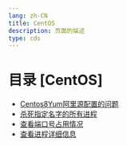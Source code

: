 ```yaml
---
lang: zh-CN  
title: CentOS  
description: 页面的描述  
type: cds  
---
```



# 目录 [CentOS]

[dir.start]: <>

- [Centos8Yum阿里源配置的问题](Centos8Yum阿里源配置的问题.md)  
- [杀死指定名字的所有进程](杀死指定名字的所有进程.md)  
- [查看端口号占用情况](查看端口号占用情况.md)  
- [查看进程详细信息](查看进程详细信息.md)  

[dir.end]: <>

<AdsbyGoogle slot="7889564278" layout="in-article"/>

<Comment></Comment>

